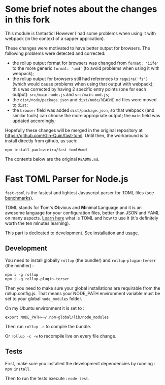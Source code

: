 # Some brief notes about the changes in this fork

This module is fantastic! However I had some problems when using it with webpack (in the context of a sapper application).

These changes were motivated to have better output for browsers. The following problems were detected and corrected:

- the rollup output format for browsers was changed from `format: 'iife'` to the more generic `format: 'umd'` (to avoid problems when using it with webpack);
- the rollup output for browsers still had references to `require('fs')` (which would cause problems when using that output with webpack); this was corrected by having 2 specific entry points (one for each output): `src/main-node.js` and `src/main-umd.js`;
- the `dist/node/package.json` and `dist/node/README.md` files were moved to `dist`;
- the `browser` field was added `dist/package.json`, so that webpack (and similar tools) can choose the more appropriate output; the `main` field was updated accordingly;

Hopefully these changes will be merged in the original repository at https://github.com/Gin-Quin/fast-toml. Until then, the workaround is to install directly from github, as such:

`npm install paulovieira/fast-toml#umd`

The contents below are the original `README.md`.

# Fast TOML Parser for Node.js

`fast-toml` is the fastest and lightest Javascript parser for TOML files (see [benchmarks](https://www.npmjs.com/package/fast-toml#benchmarks)).

TOML stands for **T**om's **O**bvious and **M**inimal **L**anguage and it is an awesome language for your configuration files, better than JSON and YAML on many aspects. [Learn here](https://github.com/toml-lang/toml) what is TOML and how to use it (it's definitely worth the ten minutes learning).

This part is dedicated to development. See [installation and usage](https://www.npmjs.com/package/fast-toml).


## Development
You need to install globally `rollup` (the bundler) and `rollup-plugin-terser` (the minifier) :

```
npm i -g rollup
npm i -g rollup-plugin-terser
```

Then you need to make sure your global installations are requirable from the rollup.config.js. That means your NODE_PATH environment variable must be set to your global `node_modules` folder.

On my Ubuntu environment it is set to :

```shell
export NODE_PATH=~/.npm-global/lib/node_modules
```

Then run `rollup -c` to compile the bundle.

Or `rollup -c -w` to recompile live on every file change.


## Tests
First, make sure you installed the development dependencies by running : `npm install`.

Then to run the tests execute : `node test`.
